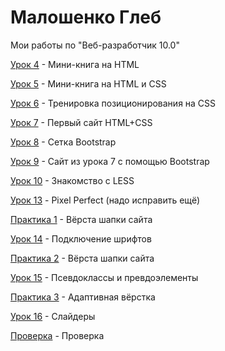 

# Малошенко Глеб
Мои работы по "Веб-разработчик 10.0"

[Урок 4](https://wont1k.github.io/Lesson_4/ "4 Урок") - Мини-книга на HTML

[Урок 5](https://wont1k.github.io/Lesson_5/ "5 Урок") - Мини-книга на HTML и CSS

[Урок 6](https://wont1k.github.io/Lesson_6/ "6 Урок") - Тренировка позиционирования на CSS

[Урок 7](https://wont1k.github.io/Lesson_7/ "7 Урок") - Первый сайт HTML+CSS

[Урок 8](https://wont1k.github.io/Lesson_8/ "8 Урок") - Сетка Bootstrap

[Урок 9](https://wont1k.github.io/Lesson_9/ "9 Урок") - Сайт из урока 7 с помощью Bootstrap

[Урок 10](https://wont1k.github.io/Lesson_10/ "10 Урок") - Знакомство с LESS

[Урок 13](https://wont1k.github.io/Lesson_13/ "13 Урок") - Pixel Perfect (надо исправить ещё)

[Практика 1](https://wont1k.github.io/practic_1/ "1 Практика") - Вёрста шапки сайта

[Урок 14](https://wont1k.github.io/Lesson_14/ "14 Урок") - Подключение шрифтов

[Практика 2](https://wont1k.github.io/practic_2/ "2 Практика") - Вёрста шапки сайта

[Урок 15](https://wont1k.github.io/Lesson_15/ "15 Урок") - Псевдоклассы и превдоэлементы

[Практика 3](https://wont1k.github.io/practic_3/ "3 Практика") - Адаптивная вёрстка

[Урок 16](https://wont1k.github.io/Lesson_16/ "16 Урок") - Слайдеры

[Проверка](https://wont1k.github.io/test "проверка") - Проверка

